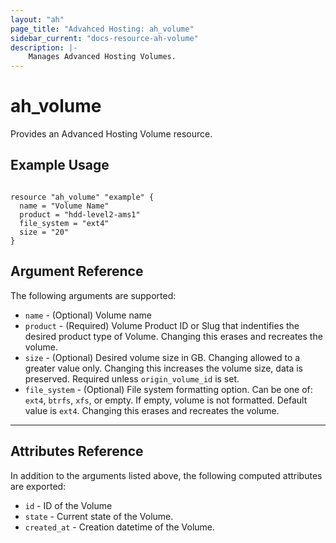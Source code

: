 ```yaml
---
layout: "ah"
page_title: "Advahced Hosting: ah_volume"
sidebar_current: "docs-resource-ah-volume"
description: |-
    Manages Advanced Hosting Volumes.
---
```


# ah_volume

Provides an Advanced Hosting Volume resource.

## Example Usage

```hcl

resource "ah_volume" "example" {
  name = "Volume Name"
  product = "hdd-level2-ams1"
  file_system = "ext4"
  size = "20"
}

```

## Argument Reference

The following arguments are supported:
* `name` - (Optional) Volume name
* `product` - (Required) Volume Product ID or Slug that indentifies the desired product type of Volume. Changing this erases and recreates the volume.
* `size` - (Optional) Desired volume size in GB. Changing allowed to a greater value only. Changing this increases the volume size, data is preserved. Required unless `origin_volume_id` is set.
* `file_system` - (Optional) File system formatting option. Can be one of: `ext4`, `btrfs`, `xfs`, or empty. If empty, volume is not formatted. Default value is `ext4`. Changing this erases and recreates the volume.
<!-- * `origin_volume_id` - (Optional) ID of the volume to copy from.  Changing this erases and recreates the volume.  If this argument is set, `size` is ignored. -->

---

## Attributes Reference

In addition to the arguments listed above, the following computed attributes are exported:

* `id` - ID of the Volume
* `state` - Current state of the Volume.
* `created_at` - Creation datetime of the Volume.